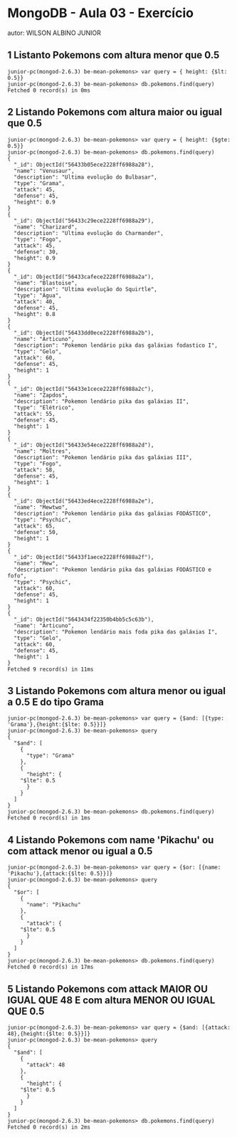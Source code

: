 # MongoDB - Aula 03 - Exercício
autor: WILSON ALBINO JUNIOR

## 1 Listanto Pokemons com altura menor que 0.5

	junior-pc(mongod-2.6.3) be-mean-pokemons> var query = { height: {$lt: 0.5}}
	junior-pc(mongod-2.6.3) be-mean-pokemons> db.pokemons.find(query)
	Fetched 0 record(s) in 0ms


## 2 Listando Pokemons com altura maior ou igual que 0.5

	junior-pc(mongod-2.6.3) be-mean-pokemons> var query = { height: {$gte: 0.5}}
	junior-pc(mongod-2.6.3) be-mean-pokemons> db.pokemons.find(query)
	{
	  "_id": ObjectId("56433b05ece2228ff6988a28"),
	  "name": "Venusaur",
	  "description": "Ultima evolução do Bulbasar",
	  "type": "Grama",
	  "attack": 45,
	  "defense": 45,
	  "height": 0.9
	}
	{
	  "_id": ObjectId("56433c29ece2228ff6988a29"),
	  "name": "Charizard",
	  "description": "Ultima evolução do Charmander",
	  "type": "Fogo",
	  "attack": 45,
	  "defense": 30,
	  "height": 0.9
	}
	{
	  "_id": ObjectId("56433cafece2228ff6988a2a"),
	  "name": "Blastoise",
	  "description": "Ultima evolução do Squirtle",
	  "type": "Água",
	  "attack": 40,
	  "defense": 45,
	  "height": 0.8
	}
	{
	  "_id": ObjectId("56433dd0ece2228ff6988a2b"),
	  "name": "Articuno",
	  "description": "Pokemon lendário pika das galáxias fodastico I",
	  "type": "Gelo",
	  "attack": 60,
	  "defense": 45,
	  "height": 1
	}
	{
	  "_id": ObjectId("56433e1cece2228ff6988a2c"),
	  "name": "Zapdos",
	  "description": "Pokemon lendário pika das galáxias II",
	  "type": "Elétrico",
	  "attack": 55,
	  "defense": 45,
	  "height": 1
	}
	{
	  "_id": ObjectId("56433e54ece2228ff6988a2d"),
	  "name": "Moltres",
	  "description": "Pokemon lendário pika das galáxias III",
	  "type": "Fogo",
	  "attack": 58,
	  "defense": 45,
	  "height": 1
	}
	{
	  "_id": ObjectId("56433ed4ece2228ff6988a2e"),
	  "name": "Mewtwo",
	  "description": "Pokemon lendário pika das galáxias FODÁSTICO",
	  "type": "Psychic",
	  "attack": 65,
	  "defense": 50,
	  "height": 1
	}
	{
	  "_id": ObjectId("56433f1aece2228ff6988a2f"),
	  "name": "Mew",
	  "description": "Pokemon lendário pika das galáxias FODÁSTICO e fofo",
	  "type": "Psychic",
	  "attack": 60,
	  "defense": 45,
	  "height": 1
	}
	{
	  "_id": ObjectId("5643434f22350b4bb5c5c63b"),
	  "name": "Articuno",
	  "description": "Pokemon lendário mais foda pika das galáxias I",
	  "type": "Gelo",
	  "attack": 60,
	  "defense": 45,
	  "height": 1
	}
	Fetched 9 record(s) in 11ms

## 3 Listando Pokemons com altura menor ou igual a 0.5 E do tipo Grama

	junior-pc(mongod-2.6.3) be-mean-pokemons> var query = {$and: [{type: 'Grama'},{height:{$lte: 0.5}}]}
	junior-pc(mongod-2.6.3) be-mean-pokemons> query
	{
	  "$and": [
	    {
	      "type": "Grama"
	    },
	    {
	      "height": {
		"$lte": 0.5
	      }
	    }
	  ]
	}
	junior-pc(mongod-2.6.3) be-mean-pokemons> db.pokemons.find(query)
	Fetched 0 record(s) in 1ms


## 4 Listando Pokemons com name 'Pikachu' ou com attack menor ou igual a 0.5

	junior-pc(mongod-2.6.3) be-mean-pokemons> var query = {$or: [{name: 'Pikachu'},{attack:{$lte: 0.5}}]}
	junior-pc(mongod-2.6.3) be-mean-pokemons> query
	{
	  "$or": [
	    {
	      "name": "Pikachu"
	    },
	    {
	      "attack": {
		"$lte": 0.5
	      }
	    }
	  ]
	}
	junior-pc(mongod-2.6.3) be-mean-pokemons> db.pokemons.find(query)
	Fetched 0 record(s) in 17ms


## 5 Listando Pokemons com attack MAIOR OU IGUAL QUE 48 E com altura MENOR OU IGUAL QUE 0.5

	junior-pc(mongod-2.6.3) be-mean-pokemons> var query = {$and: [{attack: 48},{height:{$lte: 0.5}}]}
	junior-pc(mongod-2.6.3) be-mean-pokemons> query
	{
	  "$and": [
	    {
	      "attack": 48
	    },
	    {
	      "height": {
		"$lte": 0.5
	      }
	    }
	  ]
	}
	junior-pc(mongod-2.6.3) be-mean-pokemons> db.pokemons.find(query)
	Fetched 0 record(s) in 2ms


	
